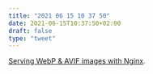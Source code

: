 ```yaml
---
title: "2021 06 15 10 37 50"
date: 2021-06-15T10:37:50+02:00
draft: false
type: "tweet"
---
```

[Serving WebP & AVIF images with Nginx](https://vincent.bernat.ch/en/blog/2021-webp-avif-nginx).
